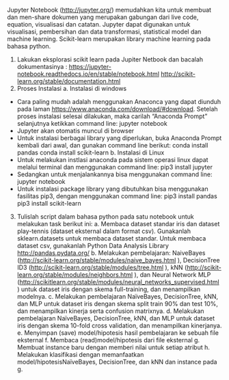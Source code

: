 Jupyter Notebook (http://jupyter.org/) memudahkan kita untuk membuat dan men-share
dokumen yang merupakan gabungan dari live code, equation, visualisasi dan catatan. Jupyter
dapat digunakan untuk visualisasi, pembersihan dan data transformasi, statistical model dan
machine learning. Scikit-learn merupakan library machine learning pada bahasa python.
1. Lakukan eksplorasi scikit learn pada Jupiter Netbook dan bacalah dokumentasinya :
https://jupyter-notebook.readthedocs.io/en/stable/notebook.html
http://scikit-learn.org/stable/documentation.html
2. Proses Instalasi
a. Instalasi di windows
- Cara paling mudah adalah menggunakan Anaconca yang dapat diunduh pada
laman https://www.anaconda.com/download/#download. Setelah proses instalasi
selesai dilakukan, maka carilah “Anaconda Prompt” selanjutnya ketikkan
command line:
jupyter notebook
- Jupyter akan otomatis muncul di browser
- Untuk instalasi berbagai library yang diperlukan, buka Anaconda Prompt kembali
dari awal, dan gunakan command line berikut:
conda install pandas
conda install scikit-learn
b. Instalasi di Linux
- Untuk melakukan instlasi anaconda pada sistem operasi linux dapat melalui
terminal dan menggunakan command line:
pip3 install jupyter
- Sedangkan untuk menjalankannya bisa menggunakan command line:
jupyter notebook
- Untuk instalasi package library yang dibutuhkan bisa menggunakan fasilitas
pip3, dengan menggunakan command line:
pip3 install pandas
pip3 install scikit-learn
3. Tulislah script dalam bahasa python pada satu notebook untuk melakukan task berikut ini:
a. Membaca dataset standar iris dan dataset play-tennis (dataset eksternal dalam format
csv). Gunakanlah sklearn.datasets untuk membaca dataset standar. Untuk membaca
dataset csv, gunakanlah Python Data Analysis Library http://pandas.pydata.org/
b. Melakukan pembelajaran:
NaiveBayes (http://scikit-learn.org/stable/modules/naive_bayes.html ),
DecisionTree ID3 (http://scikit-learn.org/stable/modules/tree.html ),
kNN (http://scikit-learn.org/stable/modules/neighbors.html ), dan
Neural Network MLP (http://scikitlearn.org/stable/modules/neural_networks_supervised.html )
untuk dataset iris dengan skema full-training, dan menampilkan modelnya.
c. Melakukan pembelajaran NaïveBayes, DecisionTree, kNN, dan MLP untuk dataset
iris dengan skema split train 90% dan test 10%, dan menampilkan kinerja serta
confusion matrixnya.
d. Melakukan pembelajaran NaïveBayes, DecisionTree, kNN, dan MLP untuk dataset
iris dengan skema 10-fold cross validation, dan menampilkan kinerjanya.
e. Menyimpan (save) model/hipotesis hasil pembelajaran ke sebuah file eksternal
f. Membaca (read)model/hipotesis dari file eksternal
g. Membuat instance baru dengan memberi nilai untuk setiap atribut
h. Melakukan klasifikasi dengan memanfaatkan model/hipotesisNaïveBayes,
DecisionTree, dan kNN dan instance pada g. 
